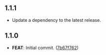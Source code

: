 ## 1.1.1

 - Update a dependency to the latest release.

## 1.1.0

 - **FEAT**: Initial commit. ([7b67f762](https://github.com/mathrunet/flutter_masamune/commit/7b67f7627727def2f3f3f7ce5c6b8deba712d00d))

